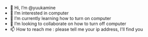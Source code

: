- 👋 Hi, I’m @yuukamine
- 👀 I’m interested in computer
- 🌱 I’m currently learning how to turn on computer
- 💞️ I’m looking to collaborate on how to turn off computer
- 📫 How to reach me : please tell me your ip address, I'll find you

<!---
yuukamine/yuukamine is a ✨ special ✨ repository because its `README.md` (this file) appears on your GitHub profile.
You can click the Preview link to take a look at your changes.
--->
